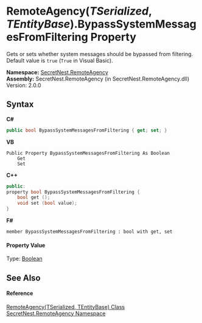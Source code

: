 # RemoteAgency(*TSerialized*, *TEntityBase*).BypassSystemMessagesFromFiltering Property 
 

Gets or sets whether system messages should be bypassed from filtering. Default value is `true` (`True` in Visual Basic).

**Namespace:**&nbsp;<a href="N_SecretNest_RemoteAgency">SecretNest.RemoteAgency</a><br />**Assembly:**&nbsp;SecretNest.RemoteAgency (in SecretNest.RemoteAgency.dll) Version: 2.0.0

## Syntax

**C#**<br />
``` C#
public bool BypassSystemMessagesFromFiltering { get; set; }
```

**VB**<br />
``` VB
Public Property BypassSystemMessagesFromFiltering As Boolean
	Get
	Set
```

**C++**<br />
``` C++
public:
property bool BypassSystemMessagesFromFiltering {
	bool get ();
	void set (bool value);
}
```

**F#**<br />
``` F#
member BypassSystemMessagesFromFiltering : bool with get, set

```


#### Property Value
Type: <a href="https://docs.microsoft.com/dotnet/api/system.boolean" target="_blank">Boolean</a>

## See Also


#### Reference
<a href="T_SecretNest_RemoteAgency_RemoteAgency_2">RemoteAgency(TSerialized, TEntityBase) Class</a><br /><a href="N_SecretNest_RemoteAgency">SecretNest.RemoteAgency Namespace</a><br />